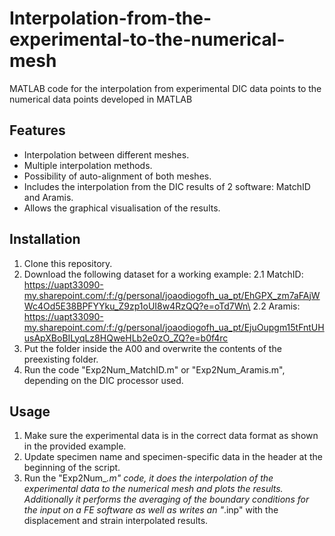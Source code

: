 # Interpolation-from-the-experimental-to-the-numerical-mesh
MATLAB code for the interpolation from experimental DIC data points to the numerical data points developed in MATLAB

## Features
- Interpolation between different meshes.
- Multiple interpolation methods.
- Possibility of auto-alignment of both meshes.
- Includes the interpolation from the DIC results of 2 software: MatchID and Aramis.
- Allows the graphical visualisation of the results.

## Installation

1. Clone this repository.
2. Download the following dataset for a working example:
  2.1 MatchID: https://uapt33090-my.sharepoint.com/:f:/g/personal/joaodiogofh_ua_pt/EhGPX_zm7aFAjWWc4Od5E38BPFYYku_Z9zp1oUI8w4RzQQ?e=oTd7Wn\
  2.2 Aramis: https://uapt33090-my.sharepoint.com/:f:/g/personal/joaodiogofh_ua_pt/EjuOupgm15tFntUHusApXBoBILyqLz8HQweHLb2e0zO_ZQ?e=b0f4rc
4. Put the folder inside the A00 and overwrite the contents of the preexisting folder.
5. Run the code "Exp2Num_MatchID.m" or "Exp2Num_Aramis.m", depending on the DIC processor used.

## Usage
1. Make sure the experimental data is in the correct data format as shown in the provided example.
2. Update specimen name and specimen-specific data in the header at the beginning of the script.
3. Run the "Exp2Num_*.m" code, it does the interpolation of the experimental data to the numerical mesh and plots the results. Additionally it performs the averaging of the boundary conditions for the input on a FE software as well as writes an "*.inp" with the displacement and strain interpolated results.
